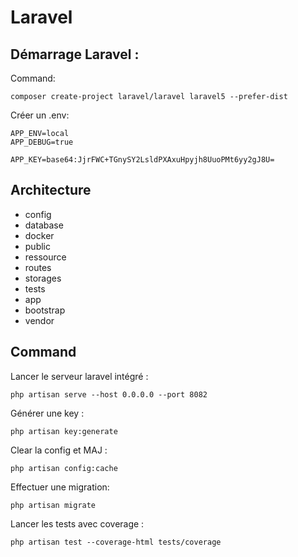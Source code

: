 Laravel
===================

Démarrage Laravel :
--------------------

Command:


    composer create-project laravel/laravel laravel5 --prefer-dist

Créer un .env:


    APP_ENV=local
    APP_DEBUG=true

    APP_KEY=base64:JjrFWC+TGnySY2LsldPXAxuHpyjh8UuoPMt6yy2gJ8U=


Architecture
------------

- config
- database
- docker
- public
- ressource
- routes
- storages
- tests
- app
- bootstrap
- vendor


Command
---------
Lancer le serveur laravel intégré :


    php artisan serve --host 0.0.0.0 --port 8082


Générer une key :


    php artisan key:generate

Clear la config et MAJ :


    php artisan config:cache


Effectuer une migration:


    php artisan migrate

Lancer les tests avec coverage :


    php artisan test --coverage-html tests/coverage
